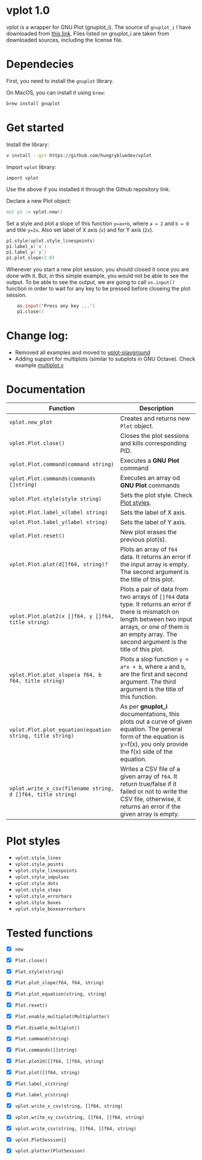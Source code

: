 # vplot 1.0
vplot is a wrapper for GNU Plot (gnuplot_i). The source of `gnuplot_i` I have downloaded from [this link](http://ndevilla.free.fr/gnuplot/). Files listed on gnuplot_i are taken from downloaded sources, including the license file.

# Dependecies
First, you need to install the `gnuplot` library.

On MacOS, you can install it using `brew`:
```bash
brew install gnuplot
```

# Get started

Install the library:
```bash
v install --git https://github.com/hungrybluedev/vplot
```

Import `vplot` library:
```v
import vplot
```

Use the above if you installed it through the Github repository link.

Declare a new Plot object:
```v
mut p1 := vplot.new()
```

Set a style and plot a slope of this function `y=ax+b`, where `a = 2` and `b = 0` and title `y=2x`. Also set label of X axis (`x`) and for Y axis (`2x`). 
```v
p1.style(vplot.style_linespoints)
p1.label_x(`x`)
p1.label_y(`y`)
p1.plot_slope(2.0)
```
Whenever you start a new plot session, you should closed it once you are done with it. But, in this simple example, you would not be able to see the output. To be able to see the output, we are going to call `os.input()` function in order to wait for any key to be pressed before closeing the plot session.
```v
	os.input('Press any key ...')
	p1.close()
```

# Change log:
- Removed all examples and moved to [vplot-playground](https://github.com/erdetn/vplot-playground/)
- Adding support for multiplots (similar to subplots in GNU Octave). Check example [multiplot.v](https://github.com/erdetn/vplot-playground/blob/main/multiplot.v)

# Documentation
| Function | Description |
| --- | ----------- |
| `vplot.new_plot` | Creates and returns new `Plot` object. |
| `vplot.Plot.close()` | Closes the plot sessions and kills corresponding PID.  |
| `vplot.Plot.command(command string)` | Executes a **GNU Plot** command |
| `vplot.Plot.commands(commands []string)` | Executes an array od **GNU Plot** commands |
| `vplot.Plot.style(style string)` | Sets the plot style. Check [Plot styles](#plot-styles). |
| `vplot.Plot.label_x(label string)` | Sets the label of X axis. |
| `vplot.Plot.label_y(label string)` | Sets the label of Y axis. |
| `vplot.Plot.reset()` | New plot erases the previous plot(s). |
| `vplot.Plot.plot(d[]f64, string)?` | Plots an array of `f64` data. It returns an error if the input array is empty. The second argument is the title of this plot. |
| `vplot.Plot.plot2(x []f64, y []f64, title string)` | Plots a pair of data from two arrays of `[]f64` data type. It returns an error if there is mismatch on length between two input arrays, or one of them is an empty array. The second argument is the title of this plot. |
| `vplot.Plot.plot_slope(a f64, b f64, title string)` | Plots a slop function `y = a*x + b`, where `a` and `b`, are the first and second argument. The third argument is the title of this function. |
| `vplot.Plot.plot_equation(equation string, title string)` | As per **gnuplot_i** documentations, this plots out a curve of given equation. The general form of the equation is y=f(x), you only provide the f(x) side of the equation. | 
| `vplot.write_x_csv(filename string, d []f64, title string)` | Writes a CSV file of a given array of `f64`. It return true/false if it failed or not to write the CSV file, otherwise, it returns an error if the given array is empty.|


# Plot styles

- `vplot.style_lines`
- `vplot.style_points`
- `vplot.style_linespoints`
- `vplot.style_impulses`
- `vplot.style_dots`
- `vplot.style_steps`
- `vplot.style_errorbars`
- `vplot.style_boxes`
- `vplot.style_boxeserrorbars`

# Tested functions

- [x] `new`
- [x] `Plot.close()`
- [x] `Plot.style(string)`
- [x] `Plot.plot_slope(f64, f64, string)`
- [x] `Plot.plot_equation(string, string)`
- [x] `Plot.reset()`
- [x] `Plot.enable_multiplot(Multiplotter)`
- [x] `Plot.disable_multiplot()`
- [x] `Plot.command(string)`
- [x] `Plot.commands([]string)` 
- [x] `Plot.plot2d([]f64, []f64, string)`
- [x] `Plot.plot([]f64, string)`
- [x] `Plot.label_x(string)`
- [x] `Plot.label_y(string)`
- [x] `vplot.write_x_csv(string, []f64, string)`
- [x] `vplot.write_xy_csv(string, []f64, []f64, string)`
- [x] `vplot.write_csv(string, []f64, []f64, string)`
- [x] `vplot.PlotSession{}`
- [x] `vplot.plotter(PlotSession)`


